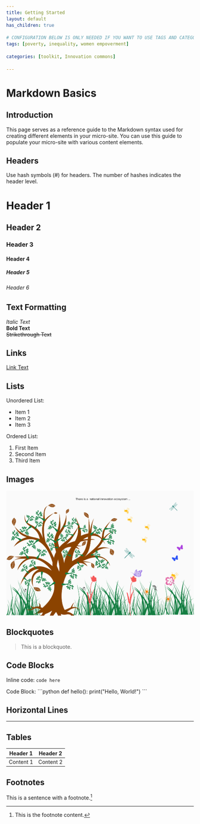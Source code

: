 ```yaml
---
title: Getting Started
layout: default
has_children: true

# CONFIGURATION BELOW IS ONLY NEEDED IF YOU WANT TO USE TAGS AND CATEGORY IN THE TOOLKIT
tags: [poverty, inequality, women empoverment]

categories: [toolkit, Innovation commons]

---
```



# Markdown Basics

## Introduction

This page serves as a reference guide to the Markdown syntax used for creating different elements in your micro-site. You can use this guide to populate your micro-site with various content elements.


## Headers

Use hash symbols (#) for headers. The number of hashes indicates the header level.

# Header 1
## Header 2
### Header 3
#### Header 4
##### Header 5
###### Header 6

## Text Formatting

*Italic Text*  
**Bold Text**  
~~Strikethrough Text~~  

## Links

[Link Text](https://www.example.com)

## Lists

Unordered List:
- Item 1
- Item 2
- Item 3

Ordered List:
1. First Item
2. Second Item
3. Third Item

## Images

![Alt Text](./public/imgs/NIE1.png)

## Blockquotes

> This is a blockquote.

## Code Blocks

Inline code: `code here`

Code Block:
\```python
def hello():
    print("Hello, World!")
\```

## Horizontal Lines

---

## Tables

| Header 1 | Header 2 |
|----------|----------|
| Content 1| Content 2|

## Footnotes

This is a sentence with a footnote.[^1]

[^1]: This is the footnote content.
